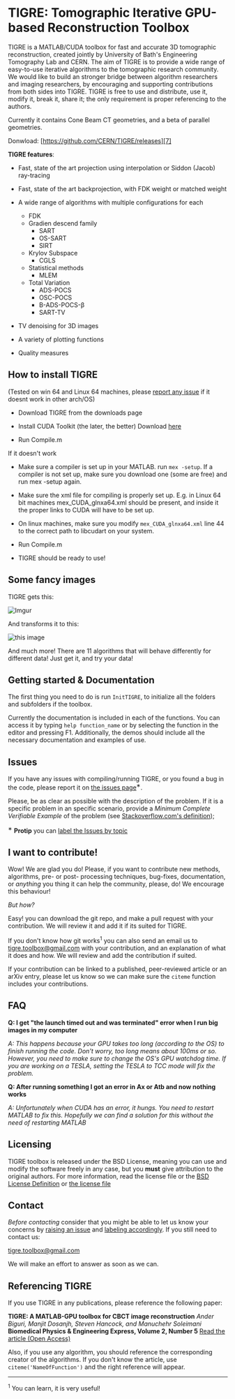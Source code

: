TIGRE: Tomographic Iterative GPU-based Reconstruction Toolbox
======

TIGRE is a MATLAB/CUDA toolbox for fast and accurate 3D tomographic 
reconstruction, created jointly by University of Bath's Engineering Tomography Lab and CERN. The aim of TIGRE is to provide a wide range of easy-to-use 
iterative algorithms to the tomographic research community. 
We would like to build an stronger bridge between algorithm researchers and
imaging researchers, by encouraging and supporting contributions from both sides into
TIGRE. TIGRE is free to use and distribute, use it, modify it, break it, share it; 
the only requirement is proper referencing to the authors.

Currently it contains Cone Beam CT geometries, and a beta of parallel geometries. 

Donwload: [https://github.com/CERN/TIGRE/releases][7]

**TIGRE features**:

  - Fast, state of the art projection using interpolation or Siddon (Jacob) ray-tracing

  - Fast, state of the art backprojection, with FDK weight or matched weight 

  - A wide range of algorithms with multiple configurations for each 
      - FDK
      - Gradien descend family
        - SART                    
        - OS-SART                
        - SIRT
      - Krylov Subspace
        - CGLS
      - Statistical methods
        - MLEM
      - Total Variation
        - ADS-POCS               
        - OSC-POCS              
        - B-ADS-POCS-&#946;       
        - SART-TV
      

  - TV denoising for 3D images

  - A variety of plotting functions

  - Quality measures


## How to install TIGRE

(Tested on win 64 and Linux 64 machines, please [report any 
issue][2] if it doesnt work in other arch/OS)
 
   - Download TIGRE from the downloads page
   
   - Install  CUDA Toolkit (the later, the better)
     Download [here][1]
   
   - Run Compile.m

If it doesn't work
   
   - Make sure a compiler is set up in your MATLAB. run `mex -setup`. If a 
     compiler is not set up, make sure you download one (some are free)
     and run mex -setup again.
   
   - Make sure the xml file for compiling is properly set up. E.g. in Linux 64 bit machines
     mex_CUDA_glnxa64.xml should be present, and inside it the proper links to CUDA will have to be set up.

   - On linux machines, make sure you modify `mex_CUDA_glnxa64.xml` line 44 to the correct path to libcudart on your system.
   
   - Run Compile.m

   - TIGRE should be ready to use!


## Some fancy images

TIGRE gets this:

![Imgur](http://i.imgur.com/ahnFc05.gif?1)

And transforms it to this:

![this image](http://i.imgur.com/NcVEac2.gif?1)
 
And much more! There are 11 algorithms that will behave differently for different data!
Just get it, and try your data! 



## Getting started & Documentation


The first thing you need to do is run `InitTIGRE`, to initialize all the 
folders and subfolders if the toolbox.

Currently the documentation is included in each of the functions. You can access it 
by typing `help function_name` or by selecting the function in the editor and pressing F1.
Additionally, the demos should include all the necessary documentation and examples of use.



## Issues

If you have any issues with compiling/running TIGRE, or you found a bug in
the code, please report it on [the issues page][2]<sup>&#8727;</sup>.

Please, be as clear as  possible with the description of the problem.
If it is a specific problem in an specific scenario, provide a *Minimum 
Complete Verifiable Example* of the problem (see [Stackoverflow.com's definition][3]);

<sup>&#8727;</sup> **Protip** you can [label the Issues by topic][4]

## I want to contribute! 

Wow! We are glad you do! Please, if you want to contribute new methods, 
algorithms, pre- or post- processing techniques, bug-fixes, documentation, or
*anything* you thing it can help the community, please, do! We encourage
this behaviour!

*But how?* 

Easy! you can download the git repo, and make a pull request with your 
contribution. We will review it and add it if its suited for TIGRE. 

If you don't know how git
works<sup>1</sup> you can also send an email us to tigre.toolbox@gmail.com 
with your contribution, and an explanation of what it does and how. We will
review and add the contribution if suited.

If your contribution can be linked to a published, peer-reviewed article or
an arXiv entry, please let us know so we can make sure the `citeme` function
includes your contributions.

## FAQ

**Q: I get "the launch timed out and was terminated" error when I run big images
in my computer**

*A: This happens because your GPU takes too long (according to the OS) to finish
running the code. Don't worry, too long means about 100ms or so. However, you need
to make sure to change the OS's GPU watchdog time. 
If you are working on a TESLA, setting the TESLA to TCC mode will fix the problem.*

**Q: After running something I got an error in Ax or Atb and now nothing works**

*A: Unfortunately when CUDA has an error, it hungs. You need to restart MATLAB to fix
this. Hopefully we can find a solution for this without the need of restarting MATLAB*

## Licensing

TIGRE toolbox is released under the BSD License, meaning you can use and modify 
the software freely in any case, but you **must** give attribution to the original authors.
For more information, read the license file or the [BSD License Definition][5] or [the license file][6]

## Contact

*Before contacting* consider that you might be able to let us know your concerns by
[raising an issue][2] and [labeling accordingly][4]. If you still need to contact us:

tigre.toolbox@gmail.com

We will make an effort to answer as soon as we can.

## Referencing TIGRE

If you use TIGRE in any publications, please reference the following paper:

**TIGRE: A MATLAB-GPU toolbox for CBCT image reconstruction**
*Ander Biguri, Manjit Dosanjh, Steven Hancock, and Manuchehr Soleimani*
**Biomedical Physics & Engineering Express, Volume 2, Number 5**
[Read the article (Open Access)][8]

Also, if you use any algorithm, you should reference the corresponding creator
of the algorithms. If you don't know the article, use `citeme('NameOfFunction')`
and the right reference will appear.


---

<sup>1</sup> You can learn, it is very useful!


[1]: https://developer.nvidia.com/cuda-downloads
[2]: https://github.com/CERN/TIGRE/issues
[3]: https://stackoverflow.com/help/mcve
[4]: https://help.github.com/articles/applying-labels-to-issues-and-pull-requests/
[5]: http://www.linfo.org/bsdlicense.html
[6]: https://github.com/CERN/TIGRE/license.txt
[7]: https://github.com/CERN/TIGRE/releases
[8]: http://iopscience.iop.org/article/10.1088/2057-1976/2/5/055010
